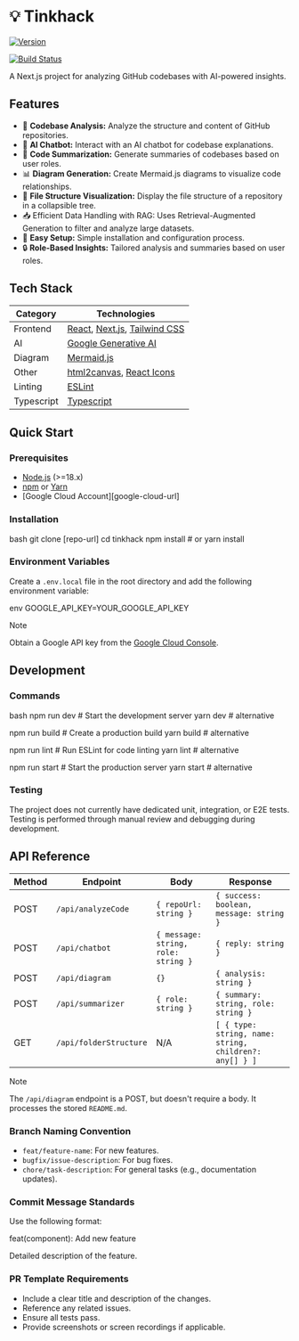 
# 💡 Tinkhack

[![Version](https://img.shields.io/badge/version-0.1.0-blue.svg)](https://www.example.com/version)

[![Build Status](https://img.shields.io/badge/build-passing-brightgreen.svg)](https://www.example.com/build)

A Next.js project for analyzing GitHub codebases with AI-powered insights.

## Features

*   🔧 **Codebase Analysis:** Analyze the structure and content of GitHub repositories.
*   🤖 **AI Chatbot:** Interact with an AI chatbot for codebase explanations.
*   📝 **Code Summarization:** Generate summaries of codebases based on user roles.
*   📊 **Diagram Generation:** Create Mermaid.js diagrams to visualize code relationships.
*   🌳 **File Structure Visualization:** Display the file structure of a repository in a collapsible tree.
*   📥 Efficient Data Handling with RAG: Uses Retrieval-Augmented Generation to filter and analyze large datasets.
*   🚀 **Easy Setup:** Simple installation and configuration process.
*   🔒 **Role-Based Insights:** Tailored analysis and summaries based on user roles.

## Tech Stack

| Category   | Technologies                                   |
|------------|------------------------------------------------|
| Frontend   | [React][react-url], [Next.js][nextjs-url], [Tailwind CSS][tailwindcss-url]  |
| AI         | [Google Generative AI][generative-ai-url]       |
| Diagram    | [Mermaid.js][mermaid-url] |
| Other      | [html2canvas][html2canvas-url], [React Icons][react-icons-url] |
| Linting | [ESLint][eslint-url] |
| Typescript | [Typescript][typescript-url] |

## Quick Start

### Prerequisites

*   [Node.js][nodejs-url] (>=18.x)
*   [npm][npm-url] or [Yarn][yarn-url]
*   [Google Cloud Account][google-cloud-url]

### Installation

bash
git clone [repo-url]
cd tinkhack
npm install  # or yarn install


### Environment Variables

Create a `.env.local` file in the root directory and add the following environment variable:

env
GOOGLE_API_KEY=YOUR_GOOGLE_API_KEY


> [!NOTE]
> Obtain a Google API key from the [Google Cloud Console][google-cloud-console-url].

## Development

### Commands

bash
npm run dev    # Start the development server
yarn dev    # alternative

npm run build  # Create a production build
yarn build  # alternative

npm run lint   # Run ESLint for code linting
yarn lint   # alternative

npm run start  # Start the production server
yarn start  # alternative


### Testing

The project does not currently have dedicated unit, integration, or E2E tests.  Testing is performed through manual review and debugging during development.

## API Reference

| Method | Endpoint             | Body                    | Response                                       |
|--------|----------------------|-------------------------|------------------------------------------------|
| POST   | `/api/analyzeCode`    | `{ repoUrl: string }`   | `{ success: boolean, message: string }`        |
| POST   | `/api/chatbot`       | `{ message: string, role: string }`| `{ reply: string }`                            |
| POST   | `/api/diagram`       | `{}`         | `{ analysis: string }`                             |
| POST   | `/api/summarizer`      | `{ role: string }`| `{ summary: string, role: string }`                             |
| GET    | `/api/folderStructure` | N/A                     | `[ { type: string, name: string, children?: any[] } ]` |

> [!NOTE]
>  The `/api/diagram` endpoint is a POST, but doesn't require a body.  It processes the stored `README.md`.


### Branch Naming Convention

*   `feat/feature-name`: For new features.
*   `bugfix/issue-description`: For bug fixes.
*   `chore/task-description`: For general tasks (e.g., documentation updates).

### Commit Message Standards

Use the following format:


feat(component): Add new feature

Detailed description of the feature.


### PR Template Requirements

*   Include a clear title and description of the changes.
*   Reference any related issues.
*   Ensure all tests pass.
*   Provide screenshots or screen recordings if applicable.

[react-url]: https://react.dev/
[nextjs-url]: https://nextjs.org/
[nodejs-url]: https://nodejs.org/
[npm-url]: https://www.npmjs.com/
[yarn-url]: https://yarnpkg.com/
[tailwindcss-url]: https://tailwindcss.com/
[express-url]: https://expressjs.com/
[generative-ai-url]: https://ai.google.dev/
[mongodb-url]: https://www.mongodb.com/
[docker-url]: https://www.docker.com/
[google-cloud-console-url]: https://console.cloud.google.com/
[netlify-docs-url]: https://docs.netlify.com/
[aws-docs-url]: https://aws.amazon.com/documentation/
[nextjs-deploy-vercel-url]: https://nextjs.org/docs/deployment
[mermaid-url]: https://mermaid.js.org/
[html2canvas-url]: https://html2canvas.hertzen.com/
[react-icons-url]: https://react-icons.github.io/react-icons/
[eslint-url]: https://eslint.org/
[typescript-url]: https://www.typescriptlang.org/
